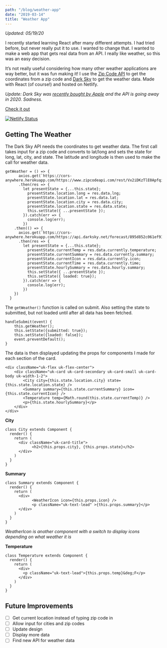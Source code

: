 ```yaml
---
path: "/blog/weather-app"
date: "2019-03-14"
title: "Weather App"
---
```


*Updated: 05/19/20*

I recently started learning React after many different attempts. I had tried before, but never really put it to use. I wanted to change that. I wanted to make a web app that gets real data from an API. I really like weather, so this was an easy decision.

It’s not really useful considering how many other weather applications are way better, but it was fun making it! I use the [Zip Code API](https://www.zipcodeapi.com) to get the coordinates from a zip code and [Dark Sky](https://darksky.net) to get the weather data. Made with React (of course!) and hosted on Netlify.

*Update: Dark Sky was [recently bought by Apple](https://blog.darksky.net) and the API is going away in 2020. Sadness.*

[Check it out](https://weather.mthyu.com)

[![Netlify Status](https://api.netlify.com/api/v1/badges/1d5a6144-f5f6-4ce8-b7cd-ad606f754762/deploy-status)](https://app.netlify.com/sites/reactjs-weather/deploys)

## Getting The Weather 
The Dark Sky API needs the coordinates to get weather data. The first call takes input for a zip code and converts to lat/long and sets the state for long, lat, city, and state. The latitude and longitude is then used to make the call for weather data. 
```
getWeather = () => {
      axios.get(`https://cors-anywhere.herokuapp.com/https://www.zipcodeapi.com/rest/Vx2iDKzTlE0ApfqiPcQDVmdgU88QqB0eNkE1jyjlWOoS0MPWa7gUEsopeSY5WiwD/info.json/${this.state.zipcode}/degrees`)
      .then(res => {
        let presentState = {...this.state};
          presentState.location.long = res.data.lng;
          presentState.location.lat = res.data.lat;
          presentState.location.city = res.data.city;
          presentState.location.state = res.data.state;
          this.setState({ ...presentState });
        }).catch(err => {
          console.log(err);
        })
    .then(() => {
      axios.get(`https://cors-anywhere.herokuapp.com/https://api.darksky.net/forecast/895d852c061ef91db419f40459c25d83/${this.state.location.lat},${this.state.location.long}`)
      .then(res => {
        let presentState = {...this.state};
          presentState.currentTemp = res.data.currently.temperature;
          presentState.currentSummary = res.data.currently.summary;
          presentState.currentIcon = res.data.currently.icon;
          presentState.currentTime = res.data.currently.time;
          presentState.hourlySummary = res.data.hourly.summary;
          this.setState({ ...presentState });
          this.setState({ loaded: true});
        }).catch(err => {
          console.log(err);
        })
    })
  }
```

The `getWeather()` function is called on submit. Also setting the state to submitted, but not loaded until after all data has been fetched. 
```
handleSubmit(event) {
    this.getWeather();
    this.setState({submitted: true});
    this.setState({loaded: false});
    event.preventDefault();
}
``` 

The data is then displayed updating the props for components I made for each section of the card. 
```
<div className="uk-flex uk-flex-center">
	<div className="uk-card uk-card-secondary uk-card-small uk-card-body uk-width-1-2">
		<City city={this.state.location.city} state={this.state.location.state} />
		<Summary summary={this.state.currentSummary} icon={this.state.currentIcon} />
		<Temperature temp={Math.round(this.state.currentTemp)} />
		<p>{this.state.hourlySummary}</p>
	</div>
</div>
```

**City**
```
class City extends Component {
  render() {
    return (
      <div className="uk-card-title">
      		<h2>{this.props.city}, {this.props.state}</h2>
      </div>
    )
  }
}
```

**Summary**
```
class Summary extends Component {
  render() {
    return (
      <div>
      		<WeatherIcon icon={this.props.icon} />
      		<p className="uk-text-lead" >{this.props.summary}</p>
      </div>
    )
  }
}
```
*WeatherIcon is another component with a switch to display icons depending on what weather it is*

**Temperature**
```
class Temperature extends Component {
  render() {
    return (
      <div>
        <p className="uk-text-lead">{this.props.temp}&deg;F</p>
      </div>
    )
  }
}
```

## Future Improvements
- [ ] Get current location instead of typing zip code in
- [ ] Allow input for cities and zip codes
- [ ] Update design
- [ ] Display more data
- [ ] Find new API for weather data
